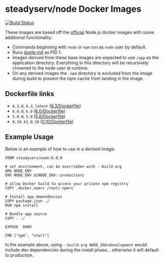 # steadyserv/node Docker Images

[![Build Status](https://travis-ci.org/bdclark/docker-node.svg?branch=master)](https://travis-ci.org/bdclark/docker-node)

These images are based off the [official][1] Node.js docker images with some additional functionality:

- Commands beginning with `node` or `npm` run as `node` user by default.
- Runs [dumb-init][2] as PID 1.
- Images derived from these base images are expected to use `/app` as the application directory. Everything in this directory will be recursively chowned to the node user at runtime.
- On any derived images the `.npm` directory is excluded from the image during build to prevent the npm cache from landing in the image.

## Dockerfile links
- `6.3.0`, `6.3`, `latest` ([6.3/Dockerfile](https://github.com/bdclark/docker-node/tree/master/6.3))
- `6.0.0`, `6.0` ([6.0/Dockerfile](https://github.com/bdclark/docker-node/tree/master/6.0))
- `5.8.0`, `5.8` ([5.8/Dockerfile](https://github.com/bdclark/docker-node/tree/master/5.8))
- `0.10.43`, `0.10` ([0.10/Dockerfile](https://github.com/bdclark/docker-node/tree/master/0.10))

## Example Usage
Below is an example of how to use in a derived image:
```
FROM steadyserv/node:6.0.0

# set environment, can be overridden with --build-arg
ARG NODE_ENV
ENV NODE_ENV ${NODE_ENV:-production}

# allow Docker build to access your private npm registry
COPY .docker_npmrc /root/.npmrc

# Install app dependencies
COPY package.json ./
RUN npm install

# Bundle app source
COPY . ./

EXPOSE  8080

CMD ["npm", "start"]
```
In the example above, using `--build-arg NODE_ENV=development` would include dev dependencies during the install phase... otherwise it will default to production.

[1]: https://hub.docker.com/_/node/
[2]: https://github.com/Yelp/dumb-init
